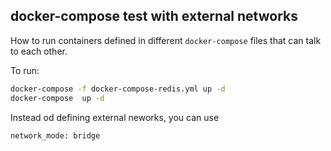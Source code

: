 docker-compose test with external networks
--------------------


How to run containers defined in different `docker-compose` files that can talk to each other.


To run:

```sh
docker-compose -f docker-compose-redis.yml up -d
docker-compose  up -d


```

Instead od defining external neworks, you can use 
```sh
network_mode: bridge
```
